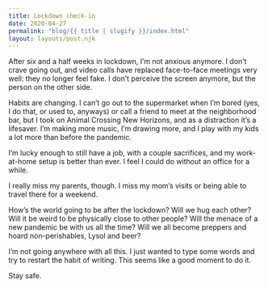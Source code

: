 ```yaml
---
title: Lockdown check-in
date: 2020-04-27
permalink: "blog/{{ title | slugify }}/index.html"
layout: layouts/post.njk
---
```


After six and a half weeks in lockdown, I’m not anxious anymore. I don’t crave going out, and video calls have replaced face-to-face meetings very well: they no longer feel fake. I don’t perceive the screen anymore, but the person on the other side.

Habits are changing. I can’t go out to the supermarket when I’m bored (yes, I do that, or used to, anyways) or call a friend to meet at the neighborhood bar, but I took on Animal Crossing New Horizons, and as a distraction it’s a lifesaver. I’m making more music, I’m drawing more, and I play with my kids a lot more than before the pandemic.

I’m lucky enough to still have a job, with a couple sacrifices, and my work-at-home setup is better than ever. I feel I could do without an office for a while.

I really miss my parents, though. I miss my mom’s visits or being able to travel there for a weekend.

How’s the world going to be after the lockdown? Will we hug each other? Will it be weird to be physically close to other people? Will the menace of a new pandemic be with us all the time? Will we all become preppers and hoard non-perishables, Lysol and beer?

I’m not going anywhere with all this. I just wanted to type some words and try to restart the habit of writing. This seems like a good moment to do it.

Stay safe.